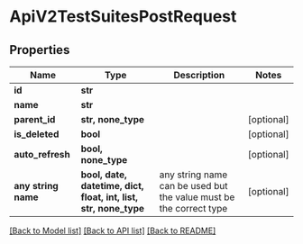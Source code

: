 # ApiV2TestSuitesPostRequest


## Properties
Name | Type | Description | Notes
------------ | ------------- | ------------- | -------------
**id** | **str** |  | 
**name** | **str** |  | 
**parent_id** | **str, none_type** |  | [optional] 
**is_deleted** | **bool** |  | [optional] 
**auto_refresh** | **bool, none_type** |  | [optional] 
**any string name** | **bool, date, datetime, dict, float, int, list, str, none_type** | any string name can be used but the value must be the correct type | [optional]

[[Back to Model list]](../README.md#documentation-for-models) [[Back to API list]](../README.md#documentation-for-api-endpoints) [[Back to README]](../README.md)



